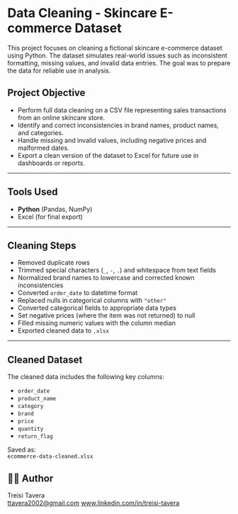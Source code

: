 # Data Cleaning - Skincare E-commerce Dataset

This project focuses on cleaning a fictional skincare e-commerce dataset using Python. The dataset simulates real-world issues such as inconsistent formatting, missing values, and invalid data entries. The goal was to prepare the data for reliable use in analysis.

##  Project Objective

- Perform full data cleaning on a CSV file representing sales transactions from an online skincare store.
- Identify and correct inconsistencies in brand names, product names, and categories.
- Handle missing and invalid values, including negative prices and malformed dates.
- Export a clean version of the dataset to Excel for future use in dashboards or reports.

---

##  Tools Used

- **Python** (Pandas, NumPy)
- Excel (for final export)

---

##  Cleaning Steps

- Removed duplicate rows
- Trimmed special characters (`_`, `-`, `.`) and whitespace from text fields
- Normalized brand names to lowercase and corrected known inconsistencies
- Converted `order_date` to datetime format
- Replaced nulls in categorical columns with `"other"`
- Converted categorical fields to appropriate data types
- Set negative prices (where the item was not returned) to null
- Filled missing numeric values with the column median
- Exported cleaned data to `.xlsx`

---

##  Cleaned Dataset

The cleaned data includes the following key columns:

- `order_date`
- `product_name`
- `category`
- `brand`
- `price`
- `quantity`
- `return_flag`

Saved as:  
`ecommerce-data-cleaned.xlsx`

## 👩‍💻 Author

Treisi Tavera  
ttavera2002@gmail.com
www.linkedin.com/in/treisi-tavera
